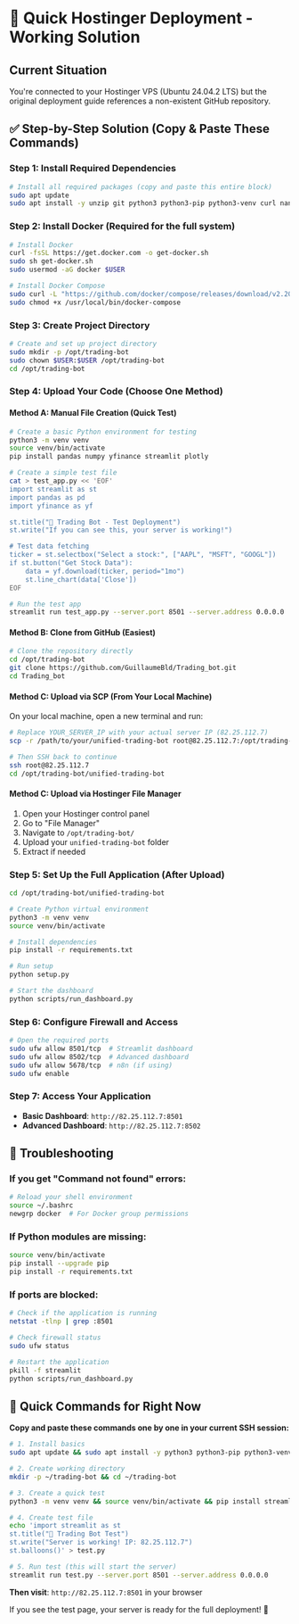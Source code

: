 # 🚀 Quick Hostinger Deployment - Working Solution

## Current Situation
You're connected to your Hostinger VPS (Ubuntu 24.04.2 LTS) but the original deployment guide references a non-existent GitHub repository.

## ✅ Step-by-Step Solution (Copy & Paste These Commands)

### Step 1: Install Required Dependencies
```bash
# Install all required packages (copy and paste this entire block)
sudo apt update
sudo apt install -y unzip git python3 python3-pip python3-venv curl nano htop wget
```

### Step 2: Install Docker (Required for the full system)
```bash
# Install Docker
curl -fsSL https://get.docker.com -o get-docker.sh
sudo sh get-docker.sh
sudo usermod -aG docker $USER

# Install Docker Compose
sudo curl -L "https://github.com/docker/compose/releases/download/v2.20.0/docker-compose-$(uname -s)-$(uname -m)" -o /usr/local/bin/docker-compose
sudo chmod +x /usr/local/bin/docker-compose
```

### Step 3: Create Project Directory
```bash
# Create and set up project directory
sudo mkdir -p /opt/trading-bot
sudo chown $USER:$USER /opt/trading-bot
cd /opt/trading-bot
```

### Step 4: Upload Your Code (Choose One Method)

#### Method A: Manual File Creation (Quick Test)
```bash
# Create a basic Python environment for testing
python3 -m venv venv
source venv/bin/activate
pip install pandas numpy yfinance streamlit plotly

# Create a simple test file
cat > test_app.py << 'EOF'
import streamlit as st
import pandas as pd
import yfinance as yf

st.title("🤖 Trading Bot - Test Deployment")
st.write("If you can see this, your server is working!")

# Test data fetching
ticker = st.selectbox("Select a stock:", ["AAPL", "MSFT", "GOOGL"])
if st.button("Get Stock Data"):
    data = yf.download(ticker, period="1mo")
    st.line_chart(data['Close'])
EOF

# Run the test app
streamlit run test_app.py --server.port 8501 --server.address 0.0.0.0
```

#### Method B: Clone from GitHub (Easiest)
```bash
# Clone the repository directly
cd /opt/trading-bot
git clone https://github.com/GuillaumeBld/Trading_bot.git
cd Trading_bot
```

#### Method C: Upload via SCP (From Your Local Machine)
On your local machine, open a new terminal and run:
```bash
# Replace YOUR_SERVER_IP with your actual server IP (82.25.112.7)
scp -r /path/to/your/unified-trading-bot root@82.25.112.7:/opt/trading-bot/

# Then SSH back to continue
ssh root@82.25.112.7
cd /opt/trading-bot/unified-trading-bot
```

#### Method C: Upload via Hostinger File Manager
1. Open your Hostinger control panel
2. Go to "File Manager"
3. Navigate to `/opt/trading-bot/`
4. Upload your `unified-trading-bot` folder
5. Extract if needed

### Step 5: Set Up the Full Application (After Upload)
```bash
cd /opt/trading-bot/unified-trading-bot

# Create Python virtual environment
python3 -m venv venv
source venv/bin/activate

# Install dependencies
pip install -r requirements.txt

# Run setup
python setup.py

# Start the dashboard
python scripts/run_dashboard.py
```

### Step 6: Configure Firewall and Access
```bash
# Open the required ports
sudo ufw allow 8501/tcp  # Streamlit dashboard
sudo ufw allow 8502/tcp  # Advanced dashboard
sudo ufw allow 5678/tcp  # n8n (if using)
sudo ufw enable
```

### Step 7: Access Your Application
- **Basic Dashboard**: `http://82.25.112.7:8501`
- **Advanced Dashboard**: `http://82.25.112.7:8502`

## 🔧 Troubleshooting

### If you get "Command not found" errors:
```bash
# Reload your shell environment
source ~/.bashrc
newgrp docker  # For Docker group permissions
```

### If Python modules are missing:
```bash
source venv/bin/activate
pip install --upgrade pip
pip install -r requirements.txt
```

### If ports are blocked:
```bash
# Check if the application is running
netstat -tlnp | grep :8501

# Check firewall status
sudo ufw status

# Restart the application
pkill -f streamlit
python scripts/run_dashboard.py
```

## 🚀 Quick Commands for Right Now

**Copy and paste these commands one by one in your current SSH session:**

```bash
# 1. Install basics
sudo apt update && sudo apt install -y python3 python3-pip python3-venv git curl

# 2. Create working directory
mkdir -p ~/trading-bot && cd ~/trading-bot

# 3. Create a quick test
python3 -m venv venv && source venv/bin/activate && pip install streamlit yfinance pandas

# 4. Create test file
echo 'import streamlit as st
st.title("🤖 Trading Bot Test")
st.write("Server is working! IP: 82.25.112.7")
st.balloons()' > test.py

# 5. Run test (this will start the server)
streamlit run test.py --server.port 8501 --server.address 0.0.0.0
```

**Then visit**: `http://82.25.112.7:8501` in your browser

If you see the test page, your server is ready for the full deployment! 🎉